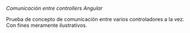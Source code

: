 *Comunicación entre controllers Angular*

Prueba de concepto de comunicación entre varios controladores a la vez.
Con fines meramente ilustrativos.

